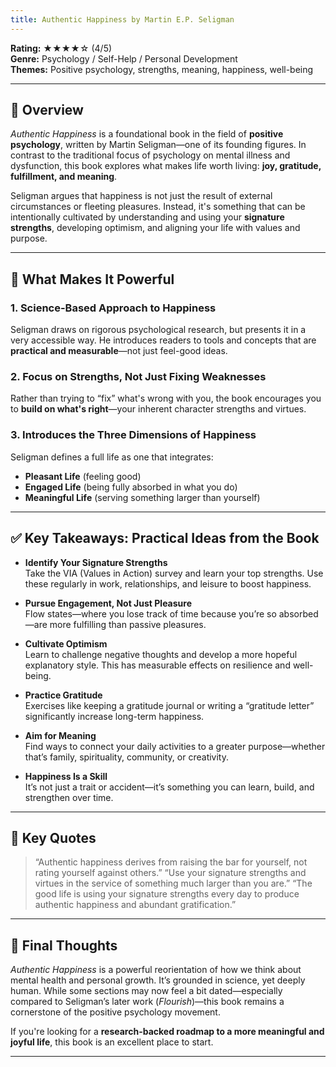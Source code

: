 ```yaml
---
title: Authentic Happiness by Martin E.P. Seligman
---
```


<!-- # 📘 Book Review: *Authentic Happiness* by Martin E.P. Seligman -->

**Rating:** ★★★★☆ (4/5)  
**Genre:** Psychology / Self-Help / Personal Development  
**Themes:** Positive psychology, strengths, meaning, happiness, well-being  

---

## 📝 Overview

*Authentic Happiness* is a foundational book in the field of **positive psychology**, written by Martin Seligman—one of its founding figures. In contrast to the traditional focus of psychology on mental illness and dysfunction, this book explores what makes life worth living: **joy, gratitude, fulfillment, and meaning**.

Seligman argues that happiness is not just the result of external circumstances or fleeting pleasures. Instead, it's something that can be intentionally cultivated by understanding and using your **signature strengths**, developing optimism, and aligning your life with values and purpose.

---

## 🌟 What Makes It Powerful

### 1. Science-Based Approach to Happiness  

Seligman draws on rigorous psychological research, but presents it in a very accessible way. He introduces readers to tools and concepts that are **practical and measurable**—not just feel-good ideas.

### 2. Focus on Strengths, Not Just Fixing Weaknesses  

Rather than trying to “fix” what's wrong with you, the book encourages you to **build on what's right**—your inherent character strengths and virtues.

### 3. Introduces the Three Dimensions of Happiness  

Seligman defines a full life as one that integrates:

- **Pleasant Life** (feeling good)
- **Engaged Life** (being fully absorbed in what you do)
- **Meaningful Life** (serving something larger than yourself)

---

## ✅ Key Takeaways: Practical Ideas from the Book

- **Identify Your Signature Strengths**  
  Take the VIA (Values in Action) survey and learn your top strengths. Use these regularly in work, relationships, and leisure to boost happiness.

- **Pursue Engagement, Not Just Pleasure**  
  Flow states—where you lose track of time because you’re so absorbed—are more fulfilling than passive pleasures.

- **Cultivate Optimism**  
  Learn to challenge negative thoughts and develop a more hopeful explanatory style. This has measurable effects on resilience and well-being.

- **Practice Gratitude**  
  Exercises like keeping a gratitude journal or writing a “gratitude letter” significantly increase long-term happiness.

- **Aim for Meaning**  
  Find ways to connect your daily activities to a greater purpose—whether that’s family, spirituality, community, or creativity.

- **Happiness Is a Skill**  
  It’s not just a trait or accident—it’s something you can learn, build, and strengthen over time.

---

## 💬 Key Quotes

> “Authentic happiness derives from raising the bar for yourself, not rating yourself against others.”
> “Use your signature strengths and virtues in the service of something much larger than you are.”
> “The good life is using your signature strengths every day to produce authentic happiness and abundant gratification.”

---

## 🧠 Final Thoughts

*Authentic Happiness* is a powerful reorientation of how we think about mental health and personal growth. It’s grounded in science, yet deeply human. While some sections may now feel a bit dated—especially compared to Seligman’s later work (*Flourish*)—this book remains a cornerstone of the positive psychology movement.

If you're looking for a **research-backed roadmap to a more meaningful and joyful life**, this book is an excellent place to start.

---
